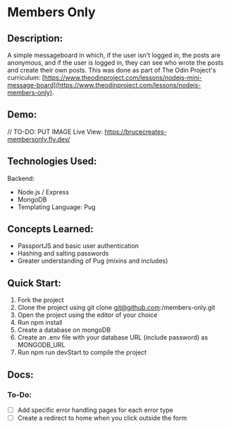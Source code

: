 # Members Only
## Description:
A simple messageboard in which, if the user isn't logged in, the posts are anonymous, and if the user is logged in, they can see who wrote the posts and create their own posts. This was done as part of The Odin Project's curriculum: [https://www.theodinproject.com/lessons/nodejs-mini-message-board](https://www.theodinproject.com/lessons/nodejs-members-only).

## Demo:
// TO-DO: PUT IMAGE
Live View: https://brucecreates-membersonly.fly.dev/

## Technologies Used:
Backend:
- Node.js / Express
- MongoDB
- Templating Language: Pug

## Concepts Learned:
- PassportJS and basic user authentication
- Hashing and salting passwords
- Greater understanding of Pug (mixins and includes)

## Quick Start:
1. Fork the project
2. Clone the project using git clone git@github.com:<YOUR-USERNAME>/members-only.git
3. Open the project using the editor of your choice
4. Run npm install
5. Create a database on mongoDB
7. Create an .env file with your database URL (include password) as MONGODB_URL
8. Run npm run devStart to compile the project

## Docs:
### To-Do:
- [ ] Add specific error handling pages for each error type
- [ ] Create a redirect to home when you click outside the form
